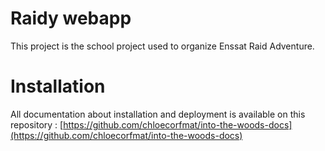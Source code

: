 Raidy webapp
=====================

This project is the school project used to organize Enssat Raid Adventure.

# Installation

All documentation about installation and deployment is available on this repository : [https://github.com/chloecorfmat/into-the-woods-docs](https://github.com/chloecorfmat/into-the-woods-docs)

